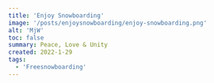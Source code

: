 ```yaml
---
title: 'Enjoy Snowboarding'
image: '/posts/enjoysnowboarding/enjoy-snowboarding.png'
alt: 'MjW'
toc: false
summary: Peace, Love & Unity
created: 2022-1-29
tags:
  - 'Freesnowboarding'
---
```

